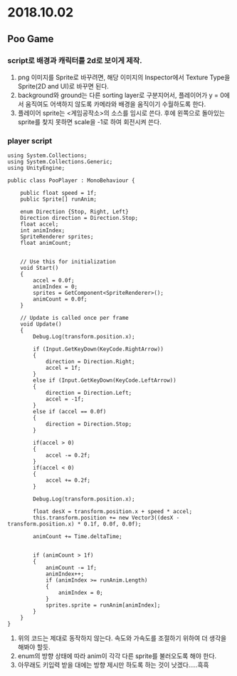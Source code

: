 ﻿# 2018.10.02## Poo Game### script로 배경과 캐릭터를 2d로 보이게 제작.1. png 이미지를 Sprite로 바꾸려면, 해당 이미지의 Inspector에서 Texture Type을 Sprite(2D and UI)로 바꾸면 된다. 2. background와 ground는 다른 sorting layer로 구분지어서, 플레이어가 y = 0에서 움직여도 어색하지 않도록 카메라와 배경을 움직이기 수월하도록 한다.3. 플레이어 sprite는 <게임공작소>의 소스를 임시로 쓴다. 후에 왼쪽으로 돌아있는 sprite를 찾지 못하면 scale을 -1로 하여 회전시켜 쓴다.### player script```using System.Collections;using System.Collections.Generic;using UnityEngine;public class PooPlayer : MonoBehaviour {	public float speed = 1f;	public Sprite[] runAnim;		enum Direction {Stop, Right, Left}	Direction direction = Direction.Stop;	float accel;	int animIndex;	SpriteRenderer sprites;	float animCount;	// Use this for initialization	void Start()	{		accel = 0.0f;		animIndex = 0;		sprites = GetComponent<SpriteRenderer>();		animCount = 0.0f;	}	// Update is called once per frame	void Update()	{		Debug.Log(transform.position.x);		if (Input.GetKeyDown(KeyCode.RightArrow))		{			direction = Direction.Right;			accel = 1f;		}		else if (Input.GetKeyDown(KeyCode.LeftArrow))		{			direction = Direction.Left;			accel = -1f;		}		else if (accel == 0.0f)		{			direction = Direction.Stop;		}		if(accel > 0)		{			accel -= 0.2f;		}		if(accel < 0)		{			accel += 0.2f;		}		Debug.Log(transform.position.x);		float desX = transform.position.x + speed * accel;		this.transform.position += new Vector3((desX - transform.position.x) * 0.1f, 0.0f, 0.0f);		animCount += Time.deltaTime;						if (animCount > 1f)		{			animCount -= 1f;			animIndex++;			if (animIndex >= runAnim.Length)			{				animIndex = 0;			}			sprites.sprite = runAnim[animIndex];		}	}}```1. 위의 코드는 제대로 동작하지 않는다. 속도와 가속도를 조절하기 위하여 더 생각을 해봐야 할듯.2. enum의 방향 상태에 따라 anim이 각각 다른 sprite를 불러오도록 해야 한다.3. 아무래도 키입력 받을 대에는 방향 제시만 하도록 하는 것이 낫겠다.....흑흑 